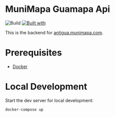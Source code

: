 # MuniMapa Guamapa Api 

![Build](https://github.com/brleinad/guamapa-api/workflows/Continuous%20Integration%20and%20Delivery/badge.svg?branch=main)
[![Built with](https://img.shields.io/badge/Built_with-Cookiecutter_Django_Rest-F7B633.svg)](https://github.com/agconti/cookiecutter-django-rest)


This is the backend for [antigua.munimapa.com](https://antigua.munimapa.com).

# Prerequisites

- [Docker](https://docs.docker.com/engine/install/)  

# Local Development

Start the dev server for local development:
```bash
docker-compose up
```
